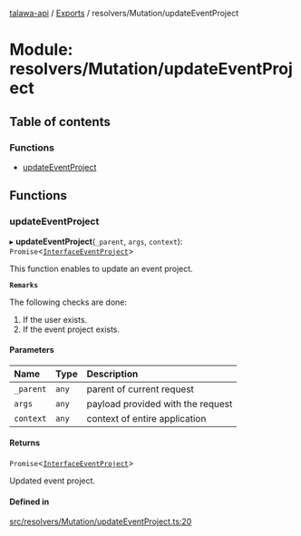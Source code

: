 [talawa-api](../README.md) / [Exports](../modules.md) / resolvers/Mutation/updateEventProject

# Module: resolvers/Mutation/updateEventProject

## Table of contents

### Functions

- [updateEventProject](resolvers_Mutation_updateEventProject.md#updateeventproject)

## Functions

### updateEventProject

▸ **updateEventProject**(`_parent`, `args`, `context`): `Promise`<[`InterfaceEventProject`](../interfaces/models_EventProject.InterfaceEventProject.md)\>

This function enables to update an event project.

**`Remarks`**

The following checks are done:
1. If the user exists.
2. If the event project exists.

#### Parameters

| Name | Type | Description |
| :------ | :------ | :------ |
| `_parent` | `any` | parent of current request |
| `args` | `any` | payload provided with the request |
| `context` | `any` | context of entire application |

#### Returns

`Promise`<[`InterfaceEventProject`](../interfaces/models_EventProject.InterfaceEventProject.md)\>

Updated event project.

#### Defined in

[src/resolvers/Mutation/updateEventProject.ts:20](https://github.com/Nitya-Pasrija/talawa-api/blob/faae1c9/src/resolvers/Mutation/updateEventProject.ts#L20)
